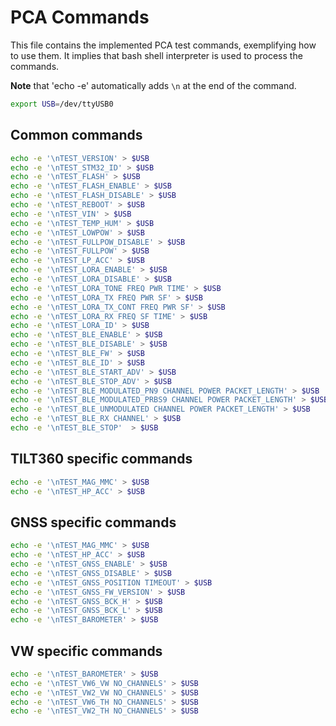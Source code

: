 # PCA Commands

This file contains the implemented PCA test commands, exemplifying how to use them. It implies that bash shell interpreter is used to process the commands.

**Note** that 'echo -e' automatically adds `\n` at the end of the command.
```bash
export USB=/dev/ttyUSB0
```

## Common commands
```bash
echo -e '\nTEST_VERSION' > $USB
echo -e '\nTEST_STM32_ID' > $USB
echo -e '\nTEST_FLASH' > $USB
echo -e '\nTEST_FLASH_ENABLE' > $USB
echo -e '\nTEST_FLASH_DISABLE' > $USB
echo -e '\nTEST_REBOOT' > $USB
echo -e '\nTEST_VIN' > $USB
echo -e '\nTEST_TEMP_HUM' > $USB
echo -e '\nTEST_LOWPOW' > $USB
echo -e '\nTEST_FULLPOW_DISABLE' > $USB
echo -e '\nTEST_FULLPOW' > $USB
echo -e '\nTEST_LP_ACC' > $USB
echo -e '\nTEST_LORA_ENABLE' > $USB
echo -e '\nTEST_LORA_DISABLE' > $USB
echo -e '\nTEST_LORA_TONE FREQ PWR TIME' > $USB
echo -e '\nTEST_LORA_TX FREQ PWR SF' > $USB
echo -e '\nTEST_LORA_TX_CONT FREQ PWR SF' > $USB
echo -e '\nTEST_LORA_RX FREQ SF TIME' > $USB
echo -e '\nTEST_LORA_ID' > $USB
echo -e '\nTEST_BLE_ENABLE' > $USB
echo -e '\nTEST_BLE_DISABLE' > $USB
echo -e '\nTEST_BLE_FW' > $USB
echo -e '\nTEST_BLE_ID' > $USB
echo -e '\nTEST_BLE_START_ADV' > $USB
echo -e '\nTEST_BLE_STOP_ADV' > $USB
echo -e '\nTEST_BLE_MODULATED_PN9 CHANNEL POWER PACKET_LENGTH' > $USB
echo -e '\nTEST_BLE_MODULATED_PRBS9 CHANNEL POWER PACKET_LENGTH' > $USB
echo -e '\nTEST_BLE_UNMODULATED CHANNEL POWER PACKET_LENGTH' > $USB
echo -e '\nTEST_BLE_RX CHANNEL' > $USB
echo -e '\nTEST_BLE_STOP'  > $USB
```

## TILT360 specific commands
```bash
echo -e '\nTEST_MAG_MMC' > $USB
echo -e '\nTEST_HP_ACC' > $USB
```

## GNSS specific commands
```bash
echo -e '\nTEST_MAG_MMC' > $USB
echo -e '\nTEST_HP_ACC' > $USB
echo -e '\nTEST_GNSS_ENABLE' > $USB
echo -e '\nTEST_GNSS_DISABLE' > $USB
echo -e '\nTEST_GNSS_POSITION TIMEOUT' > $USB
echo -e '\nTEST_GNSS_FW_VERSION' > $USB
echo -e '\nTEST_GNSS_BCK_H' > $USB
echo -e '\nTEST_GNSS_BCK_L' > $USB
echo -e '\nTEST_BAROMETER' > $USB
```

## VW specific commands
```bash
echo -e '\nTEST_BAROMETER' > $USB
echo -e '\nTEST_VW6_VW NO_CHANNELS' > $USB
echo -e '\nTEST_VW2_VW NO_CHANNELS' > $USB
echo -e '\nTEST_VW6_TH NO_CHANNELS' > $USB
echo -e '\nTEST_VW2_TH NO_CHANNELS' > $USB
```


